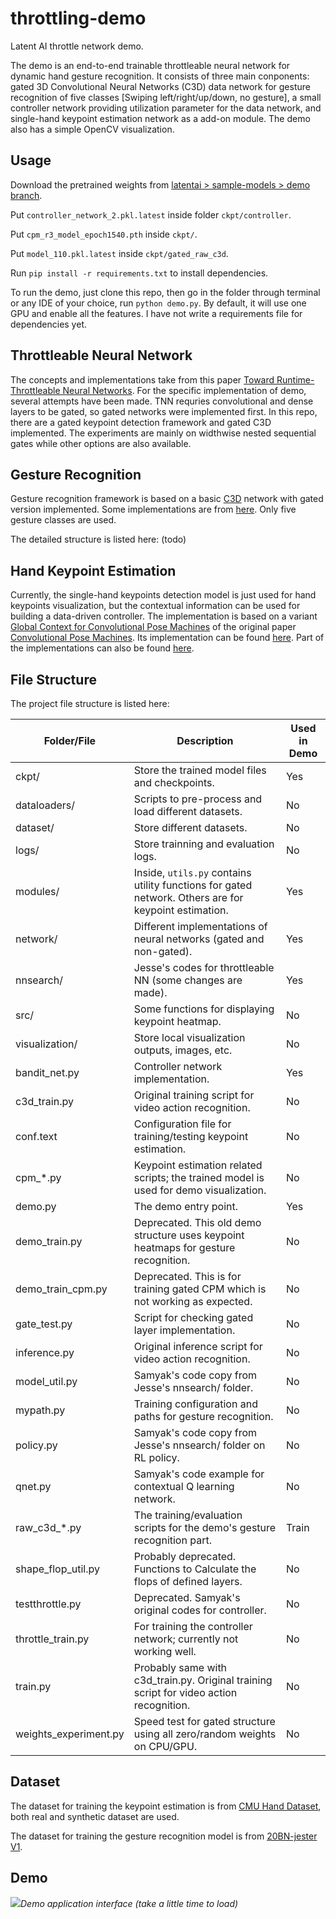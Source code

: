 # throttling-demo

Latent AI throttle network demo.

The demo is an end-to-end trainable throttleable neural network for dynamic hand gesture recognition. It consists of three main conponents: gated 3D Convolutional Neural Networks (C3D) data network for gesture recognition of five classes [Swiping left/right/up/down, no gesture], a small controller network providing utilization parameter for the data network, and single-hand keypoint estimation network as a add-on module. The demo also has a simple OpenCV visualization.


## Usage
Download the pretrained weights from [latentai > sample-models > demo branch](https://gitlab.com/latentai/sample-models/tree/demo/demo). 

Put `controller_network_2.pkl.latest` inside folder  `ckpt/controller`. 

Put `cpm_r3_model_epoch1540.pth` inside `ckpt/`. 

Put `model_110.pkl.latest` inside `ckpt/gated_raw_c3d`.

Run `pip install -r requirements.txt` to install dependencies.

To run the demo, just clone this repo, then go in the folder through terminal or any IDE of your choice, run `python demo.py`. By default, it will use one GPU and enable all the features. I have not write a requirements file for dependencies yet. 

## Throttleable Neural Network

The concepts and implementations take from this paper [Toward Runtime-Throttleable Neural Networks](https://arxiv.org/abs/1905.13179). For the specific implementation of demo, several attempts have been made. TNN requries convolutional and dense layers to be gated, so gated networks were implemented first. In this repo, there are a gated keypoint detection framework and gated C3D implemented. The experiments are mainly on widthwise nested sequential gates while other options are also available.

## Gesture Recognition

Gesture recognition framework is based on a basic [C3D](https://arxiv.org/abs/1412.0767) network with gated version implemented. Some implementations are from [here](https://github.com/jfzhang95/pytorch-video-recognition). Only five gesture classes are used.

The detailed structure is listed here: (todo)

## Hand Keypoint Estimation

Currently, the single-hand keypoints detection model is just used for hand keypoints visualization, but the contextual information can be used for building a data-driven controller. The implementation is based on a variant [Global Context for Convolutional Pose Machines](https://arxiv.org/pdf/1906.04104.pdf) of the original paper  [Convolutional Pose Machines](https://arxiv.org/pdf/1602.00134.pdf). Its implementation can be found [here](https://github.com/Daniil-Osokin/gccpm-look-into-person-cvpr19.pytorch). Part of the implementations can also be found [here](https://github.com/HowieMa/CPM_Pytorch).

## File Structure

The project file structure is listed here:

| Folder/File | Description | Used in Demo |
| ----------- | ----------- | ------------ |
| ckpt/ | Store the trained model files and checkpoints. | Yes |
| dataloaders/  |   Scripts to pre-process and load different datasets.| No |
| dataset/   |    Store different datasets.| No |
| logs/ |       Store trainning and evaluation logs.| No |
| modules/ |    Inside, `utils.py` contains utility functions for gated network. Others are for keypoint estimation.| Yes |
| network/ |  Different implementations of neural networks (gated and non-gated).| Yes |
| nnsearch/ | Jesse's codes for throttleable NN (some changes are made). | Yes |
| src/ | Some functions for displaying keypoint heatmap. | No |
| visualization/ | Store local visualization outputs, images, etc. | No |
| bandit_net.py | Controller network implementation. | Yes |
| c3d_train.py | Original training script for video action recognition.| No |
| conf.text | Configuration file for training/testing keypoint estimation. | No |
| cpm_*.py | Keypoint estimation related scripts; the trained model is used for demo visualization. | No |
| demo.py | The demo entry point. | Yes |
| demo_train.py | Deprecated. This old demo structure uses keypoint heatmaps for gesture recognition. | No |
| demo_train_cpm.py | Deprecated. This is for training gated CPM which is not working as expected. | No |
| gate_test.py | Script for checking gated layer implementation. | No |
| inference.py | Original inference script for video action recognition. | No |
| model_util.py | Samyak's code copy from Jesse's nnsearch/ folder. | No |
| mypath.py | Training configuration and paths for gesture recognition. | No |
| policy.py | Samyak's code copy from Jesse's nnsearch/ folder on RL policy. | No |
| qnet.py | Samyak's code example for contextual Q learning network. | No |
| raw_c3d_*.py | The training/evaluation scripts for the demo's gesture recognition part. | Train |
| shape_flop_util.py | Probably deprecated. Functions to Calculate the flops of defined layers.| No |
| testthrottle.py | Deprecated. Samyak's original codes for controller. | No |
| throttle_train.py | For training the controller network; currently not working well. | No |
| train.py | Probably same with c3d_train.py. Original training script for video action recognition.| No |
| weights_experiment.py | Speed test for gated structure using all zero/random weights on CPU/GPU. | No |




## Dataset

The dataset for training the keypoint estimation is from [CMU Hand Dataset](http://domedb.perception.cs.cmu.edu/handdb.html), both real and synthetic dataset are used.

The dataset for training the gesture recognition model is from [20BN-jester V1](https://20bn.com/datasets/jester).

## Demo

![](demo.gif)*Demo application interface (take a little time to load)*




